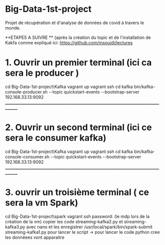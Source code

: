 # Big-Data-1st-project
Projet de récupération et d'analyse de données de covid à travers le monde.

**ETAPES A SUIVRE ** 
(après la création du topic et de l'installation de Kakfa comme expliqué ici:
https://github.com/msouidi/lectures 

# 1. Ouvrir un premier terminal (ici ca sera le producer )
cd Big-Data-1st-project\Kafka
vagrant up
vagrant ssh
cd kafka
bin/kafka-console-producer.sh --topic quickstart-events --bootstrap-server 192.168.33.13:9092 
**_________________________________________________________________________________**
# 2. Ouvrir un second terminal (ici ce sera le consumer kafka)
cd Big-Data-1st-project\Kafka
vagrant up
vagrant ssh
cd kafka
bin/kafka-console-consumer.sh --topic quickstart-events --bootstrap-server 192.168.33.13:9092
**_________________________________________________________________________________**
# 3. ouvrir un troisième terminal ( ce sera la vm Spark)
cd Big-Data-1st-project\spark
vagrant ssh
password: (le mdp lors de la création de la vm)
copier les code streaming-kafka2.py et streaming-kafka3.py avec nano et les enregistrer 
/usr/local/spark/bin/spark-submit streaming-kafka1.py pour lancer le script
-> pour lancer le code python cree 
les donnéees vont apparaitre 
